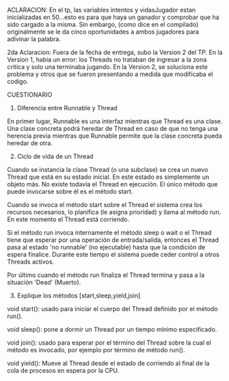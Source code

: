 ACLARACION: En el tp, las variables intentos y vidasJugador estan inicializadas en 50...esto es para que haya un ganador y comprobar que 
ha sido cargado a la misma. Sin embargo, (como dice en el compilado) originalmente se le da cinco oportunidades a 
ambos jugadores para adivinar la palabra.

2da Aclaracion: Fuera de la fecha de entrega, subo la Version 2 del TP. En la Version 1, habia un error: los Threads no trataban de ingresar a la zona critica y solo una terminaba jugando. En la Version 2, se soluciona este problema y otros que se fueron presentando a medida que modificaba el codigo.

CUESTIONARIO
1.	Diferencia entre Runnable y Thread

En primer lugar, Runnable es una interfaz mientras que Thread es una clase. 
Una clase concreta podrá heredar de Thread en caso de que no tenga una herencia previa mientras que Runnable permite que la clase concreta pueda heredar de otra. 


2.	Ciclo de vida de un Thread

Cuando se instancia la clase Thread (o una subclase) se crea un nuevo Thread que está en su estado inicial. En este estado es simplemente un objeto más. No existe todavía el Thread en ejecución. El único método que puede invocarse sobre él es el método start. 

Cuando se invoca el método start sobre el Thread el sistema crea los recursos necesarios, lo planifica (le asigna prioridad) y llama al método run. En este momento el Thread está corriendo. 

Si el método run invoca internamente el método sleep o wait o el Thread tiene que esperar por una operación de entrada/salida, entonces el Thread pasa al estado 'no runnable' (no ejecutable) hasta que la condición de espera finalice. Durante este tiempo el sistema puede ceder control a otros Threads activos.

Por último cuando el método run finaliza el Thread termina y pasa a la situación 'Dead' (Muerto).


3.	Explique los métodos [start,sleep,yield,join]

void start(): usado para iniciar el cuerpo del Thread definido por el método run().

void sleep(): pone a dormir un Thread por un  tiempo mínimo especificado.

void join(): usado para esperar por el término del Thread sobre la cual el método es invocado, por ejemplo por término de método run().

void yield(): Mueve al Thread desde el estado de corriendo al final de la cola de procesos en espera por la CPU.

